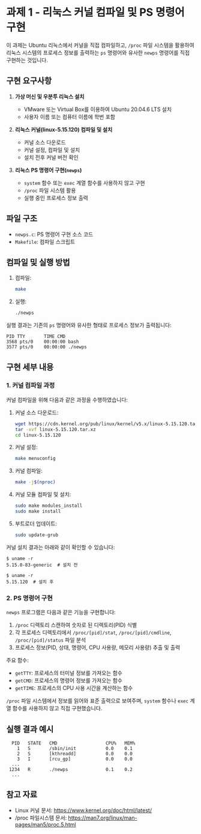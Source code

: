 # 과제 1 - 리눅스 커널 컴파일 및 PS 명령어 구현

이 과제는 Ubuntu 리눅스에서 커널을 직접 컴파일하고, `/proc` 파일 시스템을 활용하여 리눅스 시스템의 프로세스 정보를 출력하는 `ps` 명령어와 유사한 `newps` 명령어를 직접 구현하는 것입니다.

## 구현 요구사항

1. **가상 머신 및 우분투 리눅스 설치**
   - VMware 또는 Virtual Box를 이용하여 Ubuntu 20.04.6 LTS 설치
   - 사용자 이름 또는 컴퓨터 이름에 학번 포함

2. **리눅스 커널(linux-5.15.120) 컴파일 및 설치**
   - 커널 소스 다운로드
   - 커널 설정, 컴파일 및 설치
   - 설치 전후 커널 버전 확인

3. **리눅스 PS 명령어 구현(`newps`)**
   - `system` 함수 또는 `exec` 계열 함수를 사용하지 않고 구현
   - `/proc` 파일 시스템 활용
   - 실행 중인 프로세스 정보 출력

## 파일 구조

- `newps.c`: PS 명령어 구현 소스 코드
- `Makefile`: 컴파일 스크립트

## 컴파일 및 실행 방법

1. 컴파일:
   ```bash
   make
   ```

2. 실행:
   ```bash
   ./newps
   ```

실행 결과는 기존의 `ps` 명령어와 유사한 형태로 프로세스 정보가 출력됩니다:
```
PID TTY       TIME CMD
3568 pts/0    00:00:00 bash
3577 pts/0    00:00:00 ./newps
```

## 구현 세부 내용

### 1. 커널 컴파일 과정

커널 컴파일을 위해 다음과 같은 과정을 수행하였습니다:

1. 커널 소스 다운로드:
   ```bash
   wget https://cdn.kernel.org/pub/linux/kernel/v5.x/linux-5.15.120.tar.xz
   tar -xvf linux-5.15.120.tar.xz
   cd linux-5.15.120
   ```

2. 커널 설정:
   ```bash
   make menuconfig
   ```

3. 커널 컴파일:
   ```bash
   make -j$(nproc)
   ```

4. 커널 모듈 컴파일 및 설치:
   ```bash
   sudo make modules_install
   sudo make install
   ```

5. 부트로더 업데이트:
   ```bash
   sudo update-grub
   ```

커널 설치 결과는 아래와 같이 확인할 수 있습니다:
```
$ uname -r
5.15.0-83-generic  # 설치 전

$ uname -r
5.15.120  # 설치 후
```

### 2. PS 명령어 구현

`newps` 프로그램은 다음과 같은 기능을 구현합니다:

1. `/proc` 디렉토리 스캔하여 숫자로 된 디렉토리(PID) 식별
2. 각 프로세스 디렉토리에서 `/proc/[pid]/stat`, `/proc/[pid]/cmdline`, `/proc/[pid]/status` 파일 분석
3. 프로세스 정보(PID, 상태, 명령어, CPU 사용량, 메모리 사용량) 추출 및 출력

주요 함수:
- `getTTY`: 프로세스의 터미널 정보를 가져오는 함수
- `getCMD`: 프로세스의 명령어 정보를 가져오는 함수
- `getTIME`: 프로세스의 CPU 사용 시간을 계산하는 함수

`/proc` 파일 시스템에서 정보를 읽어와 표준 출력으로 보여주며, `system` 함수나 `exec` 계열 함수를 사용하지 않고 직접 구현했습니다.

## 실행 결과 예시

```
  PID   STATE   CMD                  CPU%   MEM%
    1   S       /sbin/init           0.0    0.1
    2   S       [kthreadd]           0.0    0.0
    3   I       [rcu_gp]             0.0    0.0
  ...
 1234   R       ./newps              0.1    0.2
  ...
```

## 참고 자료

- Linux 커널 문서: https://www.kernel.org/doc/html/latest/
- /proc 파일시스템 문서: https://man7.org/linux/man-pages/man5/proc.5.html
